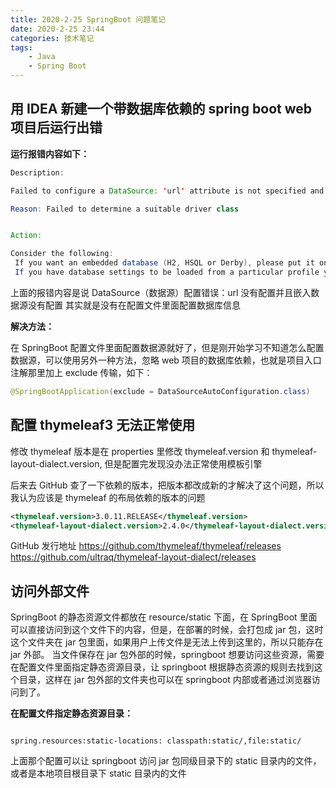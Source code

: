 ```yaml
---
title: 2020-2-25 SpringBoot 问题笔记
date: 2020-2-25 23:44
categories: 技术笔记
tags:
    - Java
    - Spring Boot
---
```


## 用 IDEA 新建一个带数据库依赖的 spring boot web 项目后运行出错

**运行报错内容如下：**

```Java
Description:

Failed to configure a DataSource: 'url' attribute is not specified and no embedded datasource could be configured.

Reason: Failed to determine a suitable driver class


Action:

Consider the following:
 If you want an embedded database (H2, HSQL or Derby), please put it on the classpath.
 If you have database settings to be loaded from a particular profile you may need to activate it (no profiles are currently active).
```

上面的报错内容是说 DataSource（数据源）配置错误：url 没有配置并且嵌入数据源没有配置
其实就是没有在配置文件里面配置数据库信息

<!--more-->

**解决方法：**

在 SpringBoot 配置文件里面配置数据源就好了，但是刚开始学习不知道怎么配置数据源，可以使用另外一种方法，忽略 web 项目的数据库依赖，也就是项目入口注解那里加上 exclude 传输，如下：

```Java
@SpringBootApplication(exclude = DataSourceAutoConfiguration.class)
```

## 配置 thymeleaf3 无法正常使用

修改 thymeleaf 版本是在 properties 里修改 thymeleaf.version 和 thymeleaf-layout-dialect.version, 但是配置完发现没办法正常使用模板引擎

后来去 GitHub 查了一下依赖的版本，把版本都改成新的才解决了这个问题，所以我认为应该是 thymeleaf 的布局依赖的版本的问题

```xml
<thymeleaf.version>3.0.11.RELEASE</thymeleaf.version>
<thymeleaf-layout-dialect.version>2.4.0</thymeleaf-layout-dialect.version>
```

GitHub 发行地址
<https://github.com/thymeleaf/thymeleaf/releases>
<https://github.com/ultraq/thymeleaf-layout-dialect/releases>

## 访问外部文件

SpringBoot 的静态资源文件都放在 resource/static 下面，在 SpringBoot 里面可以直接访问到这个文件下的内容，但是，在部署的时候，会打包成 jar 包，这时这个文件夹在 jar 包里面，如果用户上传文件是无法上传到这里的，所以只能存在 jar 外部。
当文件保存在 jar 包外部的时候，springboot 想要访问这些资源，需要在配置文件里面指定静态资源目录，让 springboot 根据静态资源的规则去找到这个目录，这样在 jar 包外部的文件夹也可以在 springboot 内部或者通过浏览器访问到了。

**在配置文件指定静态资源目录：**

```propreties

spring.resources:static-locations: classpath:static/,file:static/

```

上面那个配置可以让 springboot 访问 jar 包同级目录下的 static 目录内的文件，或者是本地项目根目录下 static 目录内的文件
